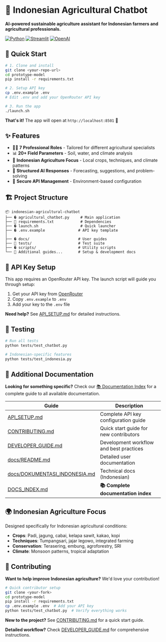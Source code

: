 # 🌾 Indonesian Agricultural Chatbot

**AI-powered sustainable agriculture assistant for Indonesian farmers and agricultural professionals.**

[![Python](https://img.shields.io/badge/Python-3.8+-blue.svg)](https://python.org)
[![Streamlit](https://img.shields.io/badge/Streamlit-1.28+-red.svg)](https://streamlit.io)
[![OpenAI](https://img.shields.io/badge/OpenAI-API-green.svg)](https://openai.com)

## 🚀 Quick Start

```bash
# 1. Clone and install
git clone <your-repo-url>
cd prototype-model
pip install -r requirements.txt

# 2. Setup API key
cp .env.example .env
# Edit .env and add your OpenRouter API key

# 3. Run the app
./launch.sh
```

**That's it!** The app will open at `http://localhost:8501` 🎉

## ✨ Features

- 🧑‍💼 **7 Professional Roles** - Tailored for different agricultural specialists
- 📊 **20+ Field Parameters** - Soil, water, and climate analysis
- 🌱 **Indonesian Agriculture Focus** - Local crops, techniques, and climate patterns
- 🔧 **Structured AI Responses** - Forecasting, suggestions, and problem-solving
- 🔐 **Secure API Management** - Environment-based configuration

## 🏗️ Project Structure

```
📦 indonesian-agricultural-chatbot
├── � agricultural_chatbot.py     # Main application
├── 📄 requirements.txt            # Dependencies
├── � launch.sh                   # Quick launcher
├── � .env.example               # API key template
│
├── � docs/                      # User guides
├── 🧪 tests/                     # Test suite
├── � scripts/                   # Utility scripts
└── 📖 Additional guides...       # Setup & development docs
```

## 🔐 API Key Setup

This app requires an OpenRouter API key. The launch script will guide you through setup:

1. Get your API key from [OpenRouter](https://openrouter.ai/keys)
2. Copy `.env.example` to `.env`
3. Add your key to the `.env` file

**Need help?** See [API_SETUP.md](API_SETUP.md) for detailed instructions.

## 🧪 Testing

```bash
# Run all tests
python tests/test_chatbot.py

# Indonesian-specific features
python tests/test_indonesia.py
```

## 📖 Additional Documentation

**Looking for something specific?** Check our [📚 Documentation Index](DOCS_INDEX.md) for a complete guide to all available documentation.

| Guide | Description |
|-------|-------------|
| [API_SETUP.md](API_SETUP.md) | Complete API key configuration guide |
| [CONTRIBUTING.md](CONTRIBUTING.md) | Quick start guide for new contributors |
| [DEVELOPER_GUIDE.md](DEVELOPER_GUIDE.md) | Development workflow and best practices |
| [docs/README.md](docs/README.md) | Detailed user documentation |
| [docs/DOKUMENTASI_INDONESIA.md](docs/DOKUMENTASI_INDONESIA.md) | Technical docs (Indonesian) |
| [DOCS_INDEX.md](DOCS_INDEX.md) | **📚 Complete documentation index** |

## 🌍 Indonesian Agriculture Focus

Designed specifically for Indonesian agricultural conditions:

- **Crops**: Padi, jagung, cabai, kelapa sawit, kakao, kopi
- **Techniques**: Tumpangsari, jajar legowo, integrated farming
- **Conservation**: Terasering, embung, agroforestry, SRI
- **Climate**: Monsoon patterns, tropical adaptation

## 🤝 Contributing

**Want to help improve Indonesian agriculture?** We'd love your contribution!

```bash
# Quick contributor setup
git clone <your-fork>
cd prototype-model
pip install -r requirements.txt
cp .env.example .env  # Add your API key
python tests/test_chatbot.py  # Verify everything works
```

**New to the project?** See [CONTRIBUTING.md](CONTRIBUTING.md) for a quick start guide.

**Detailed workflow?** Check [DEVELOPER_GUIDE.md](DEVELOPER_GUIDE.md) for comprehensive instructions.

